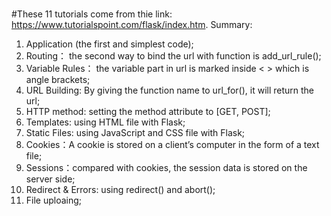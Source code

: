 #
#These 11 tutorials come from thie link: https://www.tutorialspoint.com/flask/index.htm.
Summary:
1. Application (the first and simplest code);
2. Routing： the second way to bind the url with function is add_url_rule();
3. Variable Rules： the variable part in url is marked inside < > which is angle brackets;
4. URL Building: By giving the function name to url_for(), it will return the url;
5. HTTP method: setting the method attribute to [GET, POST];
6. Templates: using HTML file with Flask;
7. Static Files: using JavaScript and CSS file with Flask;
8. Cookies：A cookie is stored on a client’s computer in the form of a text file;
9. Sessions：compared with cookies, the session data is stored on the server side;
10. Redirect & Errors: using redirect() and abort(); 
11. File uploaing;
